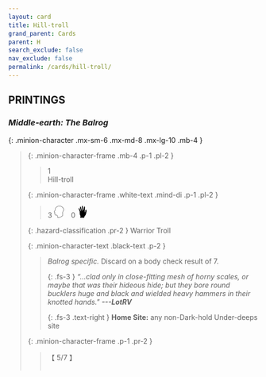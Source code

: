 ```yaml
---
layout: card
title: Hill-troll
grand_parent: Cards
parent: H
search_exclude: false
nav_exclude: false
permalink: /cards/hill-troll/
---
```


## PRINTINGS


### _Middle-earth: The Balrog_

{: .minion-character .mx-sm-6 .mx-md-8 .mx-lg-10 .mb-4 }
> {: .minion-character-frame .mb-4 .p-1 .pl-2 }
> > <div class="hazard-mp">1</div>
> > <div class="card-name">Hill-troll</div>
>
> {: .minion-character-frame .white-text .mind-di .p-1 .pl-2 }
> > 3 ![](/assets/images/mind.svg)&emsp;0 ![](/assets/images/di.svg)
>
> {: .hazard-classification .pr-2 }
> Warrior Troll
>
> {: .minion-character-text .black-text .p-2 }
> > _Balrog specific._ Discard on a body check result of 7.   
> > 
> > {: .fs-3 } 
> > _“...clad only in close-fitting mesh of horny scales, or maybe that was their hideous hide; but they bore round bucklers huge and black and wielded heavy hammers in their knotted hands."_ ***---&#65279;LotRV***  
> > 
> > {: .fs-3 .text-right } 
> > **Home Site:** any non-Dark-hold Under-deeps site 
>
> {: .minion-character-frame .p-1 .pr-2 }
> > <div class="card-shield">【 5/7 】</div>
> > <div class="card-corruption-white">&nbsp;</div>

